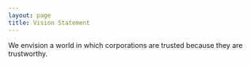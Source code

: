 ```yaml
---
layout: page
title: Vision Statement
---
```


We envision a world in which corporations are trusted because they are
trustworthy.


